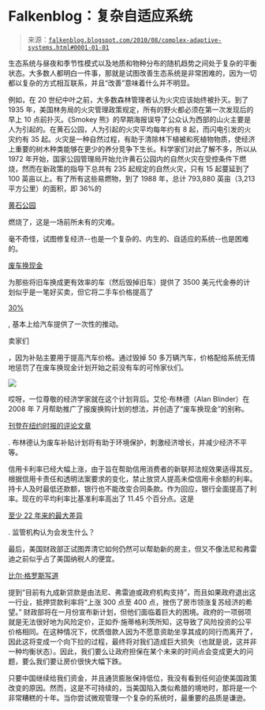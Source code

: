 <!--yml

类别：未分类

日期：2024 年 05 月 12 日 21:23:14

-->

# Falkenblog：复杂自适应系统

> 来源：[`falkenblog.blogspot.com/2010/08/complex-adaptive-systems.html#0001-01-01`](http://falkenblog.blogspot.com/2010/08/complex-adaptive-systems.html#0001-01-01)

生态系统与昼夜和季节性模式以及地质和物种分布的随机趋势之间处于复杂的平衡状态。大多数人都明白一件事，那就是试图改善生态系统是非常困难的，因为一切都以复杂的方式相互联系，并且“改善”意味着什么并不明显。

例如，在 20 世纪中叶之前，大多数森林管理者认为火灾应该始终被扑灭。到了 1935 年，美国林务局的火灾管理政策规定，所有的野火都必须在第一次发现后的早上 10 点前扑灭。《Smokey 熊》的早期海报误导了公众认为西部的山火主要是人为引起的。在黄石公园，人为引起的火灾平均每年约有 8 起，而闪电引发的火灾约有 35 起。火灾是一种自然过程，有助于清除林下植被和死植物物质，使经济上重要的树木种类能够在更少的养分竞争下生长。科学家们对此了解不多，所以从 1972 年开始，国家公园管理局开始允许黄石公园内的自然火灾在受控条件下燃烧，然而在新政策的指导下总共有 235 起规定的自然火灾，只有 15 起蔓延到了 100 英亩以上。有了所有这些易燃物，到了 1988 年，总计 793,880 英亩（3,213 平方公里）的面积，即 36%的

[黄石公园](http://www.x98ruhf.net/yellowstone/fire.htm)

燃烧了，这是一场前所未有的灾难。

毫不奇怪，试图修复经济--也是一个复杂的、内生的、自适应的系统--也是困难的。

[废车换现金](http://en.wikipedia.org/wiki/Car_Allowance_Rebate_System)

为那些将旧车换成更有效率的车（然后毁掉旧车）提供了 3500 美元代金券的计划似乎是一笔好买卖，但它将二手车价格提高了

[30%](http://content.usatoday.com/communities/driveon/post/2010/08/used-car-prices-jump-by-as-much-as-30/1)

, 基本上给汽车提供了一次性的推动。

卖家们

，因为补贴主要用于提高汽车价格。通过毁掉 50 多万辆汽车，价格配给系统无情地惩罚了在废车换现金计划开始之前没有车的可怜家伙们。

![](https://blogger.googleusercontent.com/img/b/R29vZ2xl/AVvXsEhzJ2-IC0Q-BIhicDS8mdfjGJoWcQL_uArAIA7Zp7T_cxqkWSHbHbHte7tOrEjFIwj53rI_bZc4zdlaXRTvhcdR3bZkZZc4jBHu2ZVDc54GNr73LPSMChM-AIQ4jHhp0yGDJpoasg/s1600/carindex.jpg)

哎呀，一位尊敬的经济学家就在这个计划背后。艾伦·布林德（Alan Blinder）在 2008 年 7 月帮助推广了报废换购计划的想法，并创造了“废车换现金”的别称。

[刊登在纽约时报的评论文章](http://www.nytimes.com/2008/07/27/business/27view.html?ex=1374811200&en=a19470300b516a2f&ei=5124&partner=permalink&exprod=permalink)

. 布林德认为废车补贴计划将有助于环境保护，刺激经济增长，并减少经济不平等。

信用卡利率已经大幅上涨，由于旨在帮助信用消费者的新联邦法规效果适得其反。根据信用卡责任和透明法案要求的变化，禁止放贷人提高未偿信用卡余额的利率。持卡人及时最低还款额，银行也不能改变合同条款。作为回应，银行全面提高了利率。现在的平均利率比基准利率高出了 11.45 个百分点。这是

[至少 22 年来的最大差异](http://www.dailyfinance.com/story/credit/credit-card-rates-on-the-up-as-new-regulations-bite/19603897/)

. 监管机构认为会发生什么？

最后，美国财政部正试图弄清它如何仍然可以帮助新的房主，但又不像法尼和弗雷迪之前似乎占了美国纳税人的便宜。

[比尔·格罗斯写道](http://online.wsj.com/article/SB10001424052748703447004575449690030828022.html?mod=googlenews_wsj)

提到“目前有九成新贷款是由法尼、弗雷迪或政府机构支持”，而且如果政府退出这一行业，抵押贷款利率将“上涨 300 点至 400 点，挫伤了房市领涨复苏经济的希望。” 财政部将在一月份宣布新计划，但他们面临着巨大的困境。政府的一项弱项就是无法很好地为风险定价，正如乔·施蒂格利茨所知，这导致了风险投资的公平价格相同。在这种情况下，优质借款人因为不愿意资助坐享其成的同行而离开了，因此这将变成一个向下拉的过程，最终将对我们造成巨大损失（也就是说，这并非一种均衡状态）。因此，我们要么让政府担保在某个未来的时间点会变成更大的问题，要么我们要让房价很快大幅下跌。

只要中国继续给我们资金，并且通货膨胀保持低位，我没有看到任何迫使美国政策改变的原因。然而，这是不可持续的，当美国陷入类似希腊的境地时，那将是一个非常糟糕的十年。当你尝试微观管理一个复杂的系统时，最重要的品质是谦逊。
